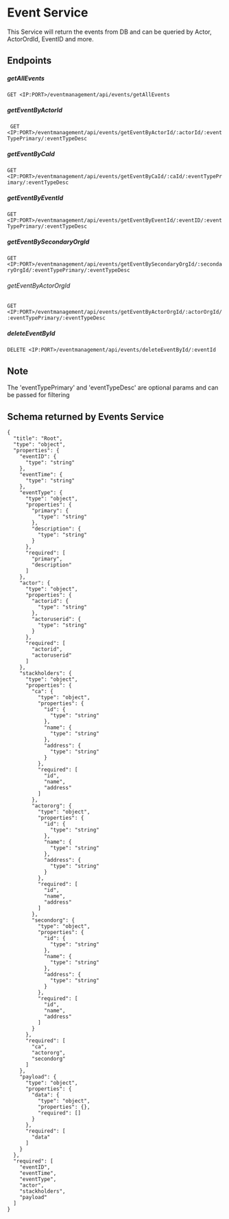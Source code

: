 # Event Service 

This Service will return the events from DB and can be queried by Actor, ActorOrdId, EventID and more.

## Endpoints

##### getAllEvents 
`GET <IP:PORT>/eventmanagement/api/events/getAllEvents`
##### getEventByActorId 
` GET <IP:PORT>/eventmanagement/api/events/getEventByActorId/:actorId/:eventTypePrimary/:eventTypeDesc`
##### getEventByCaId
`GET <IP:PORT>/eventmanagement/api/events/getEventByCaId/:caId/:eventTypePrimary/:eventTypeDesc`
##### getEventByEventId
`GET <IP:PORT>/eventmanagement/api/events/getEventByEventId/:eventID/:eventTypePrimary/:eventTypeDesc`
##### getEventBySecondaryOrgId
`GET <IP:PORT>/eventmanagement/api/events/getEventBySecondaryOrgId/:secondaryOrgId/:eventTypePrimary/:eventTypeDesc`
###### getEventByActorOrgId
`GET <IP:PORT>/eventmanagement/api/events/getEventByActorOrgId/:actorOrgId/:eventTypePrimary/:eventTypeDesc`
##### deleteEventById
`DELETE <IP:PORT>/eventmanagement/api/events/deleteEventById/:eventId`

## Note

The 'eventTypePrimary' and 'eventTypeDesc' are optional params and can be passed for filtering

## Schema returned by Events Service
    {
      "title": "Root",
      "type": "object",
      "properties": {
        "eventID": {
          "type": "string"
        },
        "eventTime": {
          "type": "string"
        },
        "eventType": {
          "type": "object",
          "properties": {
            "primary": {
              "type": "string"
            },
            "description": {
              "type": "string"
            }
          },
          "required": [
            "primary",
            "description"
          ]
        },
        "actor": {
          "type": "object",
          "properties": {
            "actorid": {
              "type": "string"
            },
            "actoruserid": {
              "type": "string"
            }
          },
          "required": [
            "actorid",
            "actoruserid"
          ]
        },
        "stackholders": {
          "type": "object",
          "properties": {
            "ca": {
              "type": "object",
              "properties": {
                "id": {
                  "type": "string"
                },
                "name": {
                  "type": "string"
                },
                "address": {
                  "type": "string"
                }
              },
              "required": [
                "id",
                "name",
                "address"
              ]
            },
            "actororg": {
              "type": "object",
              "properties": {
                "id": {
                  "type": "string"
                },
                "name": {
                  "type": "string"
                },
                "address": {
                  "type": "string"
                }
              },
              "required": [
                "id",
                "name",
                "address"
              ]
            },
            "secondorg": {
              "type": "object",
              "properties": {
                "id": {
                  "type": "string"
                },
                "name": {
                  "type": "string"
                },
                "address": {
                  "type": "string"
                }
              },
              "required": [
                "id",
                "name",
                "address"
              ]
            }
          },
          "required": [
            "ca",
            "actororg",
            "secondorg"
          ]
        },
        "payload": {
          "type": "object",
          "properties": {
            "data": {
              "type": "object",
              "properties": {},
              "required": []
            }
          },
          "required": [
            "data"
          ]
        }
      },
      "required": [
        "eventID",
        "eventTime",
        "eventType",
        "actor",
        "stackholders",
        "payload"
      ]
    }
